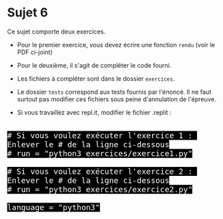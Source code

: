 # Sujet 6

Ce sujet comporte deux exercices.

- Pour le premier exercice, vous devez écrire une fonction `rendu` (voir le PDF ci-joint)  


- Pour le deuxième, il s'agit de compléter le code fourni.  


 - Les fichiers à compléter sont dans le dossier `exercices`.

- Le dossier `tests` correspond aux tests fournis par l'énoncé.
Il ne faut surtout pas modifier ces fichiers sous peine d'annulation de l'épreuve.  


- Si vous travaillez avec repl.it, modifier le fichier .replit :  
<pre><code style="background-color:black;color:white;width:100%;font-size: large;">
# Si vous voulez exécuter l'exercice 1 : Enlever le # de la ligne ci-dessous
# run = "python3 exercices/exercice1.py"

# Si vous voulez exécuter l'exercice 2 : Enlever le # de la ligne ci-dessous
# run = "python3 exercices/exercice2.py"

language = "python3"
</code></pre>

